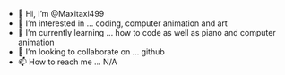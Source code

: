 - 👋 Hi, I’m @Maxitaxi499
- 👀 I’m interested in ... coding, computer animation and art
- 🌱 I’m currently learning ... how to code as well as piano and computer animation
- 💞️ I’m looking to collaborate on ... github
- 📫 How to reach me ... N/A
<!---
Maxitaxi499/Maxitaxi499 is a ✨ special ✨ repository because its `README.md` (this file) appears on your GitHub profile.
You can click the Preview link to take a look at your changes.
--->
